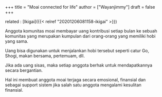 +++
title = "Moai connected for life"
author = ["Wayanjimmy"]
draft = false
+++

related
: [Ikigai]({{< relref "20201206081158-ikigai" >}})

Anggota komunitas moai membayar uang kontribusi setiap bulan ke sebuah komunitas yang merupakan kumpulan dari orang-orang yang memiliki hobi yang sama.

Uang bisa digunakan untuk menjalankan hobi tersebut seperti catur Go, Shogi, makan bersama, pertemuam, dll.

Jika ada uang sisas, maka setiap anggota berhak untuk mendapatkannya secara bergantian.

Hal ini membuat anggota moai terjaga secara emosional, finansial dan sebagai support sistem jika salah satu anggota mengalami kesulitan finansial.
